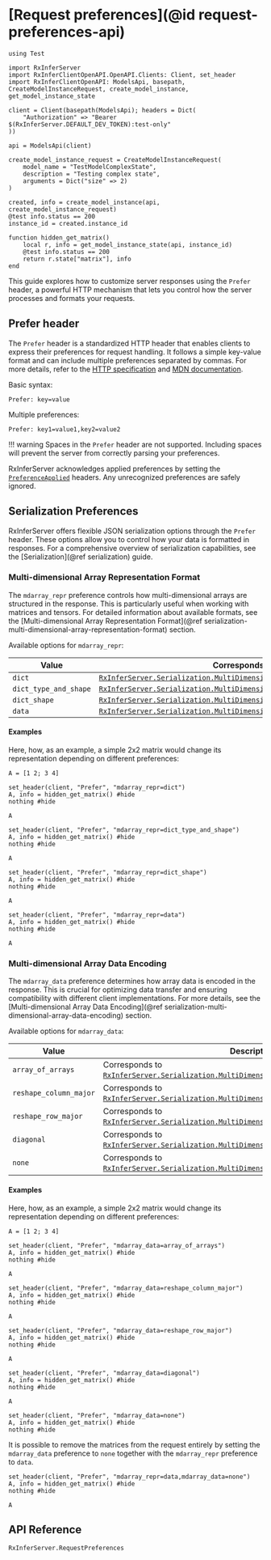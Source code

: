 # [Request preferences](@id request-preferences-api)

```@setup preferences
using Test

import RxInferServer
import RxInferClientOpenAPI.OpenAPI.Clients: Client, set_header
import RxInferClientOpenAPI: ModelsApi, basepath, CreateModelInstanceRequest, create_model_instance, get_model_instance_state

client = Client(basepath(ModelsApi); headers = Dict(
    "Authorization" => "Bearer $(RxInferServer.DEFAULT_DEV_TOKEN):test-only"
))

api = ModelsApi(client)

create_model_instance_request = CreateModelInstanceRequest(
    model_name = "TestModelComplexState",
    description = "Testing complex state",
    arguments = Dict("size" => 2)
)

created, info = create_model_instance(api, create_model_instance_request)
@test info.status == 200
instance_id = created.instance_id

function hidden_get_matrix()
    local r, info = get_model_instance_state(api, instance_id)
    @test info.status == 200
    return r.state["matrix"], info
end
```

This guide explores how to customize server responses using the `Prefer` header, a powerful HTTP mechanism that lets you control how the server processes and formats your requests.

## Prefer header

The `Prefer` header is a standardized HTTP header that enables clients to express their preferences for request handling. It follows a simple key-value format and can include multiple preferences separated by commas. For more details, refer to the [HTTP specification](https://datatracker.ietf.org/doc/html/rfc7240) and [MDN documentation](https://developer.mozilla.org/en-US/docs/Web/HTTP/Reference/Headers/Prefer).

Basic syntax:
```
Prefer: key=value
```

Multiple preferences:
```
Prefer: key1=value1,key2=value2
```

!!! warning
    Spaces in the `Prefer` header are not supported. Including spaces will prevent the server from correctly parsing your preferences.
    
RxInferServer acknowledges applied preferences by setting the [`PreferenceApplied`](https://developer.mozilla.org/en-US/docs/Web/HTTP/Reference/Headers/Preference-Applied) headers. Any unrecognized preferences are safely ignored.

## Serialization Preferences 

RxInferServer offers flexible JSON serialization options through the `Prefer` header. These options allow you to control how your data is formatted in responses. For a comprehensive overview of serialization capabilities, see the [Serialization](@ref serialization) guide.

### Multi-dimensional Array Representation Format

The `mdarray_repr` preference controls how multi-dimensional arrays are structured in the response. This is particularly useful when working with matrices and tensors. For detailed information about available formats, see the [Multi-dimensional Array Representation Format](@ref serialization-multi-dimensional-array-representation-format) section.

Available options for `mdarray_repr`:

| Value | Corresponds to |
| --- | --- |
| `dict` | [`RxInferServer.Serialization.MultiDimensionalArrayRepr.Dict`](@ref) |
| `dict_type_and_shape` | [`RxInferServer.Serialization.MultiDimensionalArrayRepr.DictTypeAndShape`](@ref) |
| `dict_shape` | [`RxInferServer.Serialization.MultiDimensionalArrayRepr.DictShape`](@ref) |
| `data` | [`RxInferServer.Serialization.MultiDimensionalArrayRepr.Data`](@ref) |

#### Examples 

Here, how, as an example, a simple 2x2 matrix would change its representation depending on different preferences:

```@example preferences
A = [1 2; 3 4]
```

```@example preferences
set_header(client, "Prefer", "mdarray_repr=dict")
A, info = hidden_get_matrix() #hide
nothing #hide
```

```@example preferences
A
```

```@example preferences
set_header(client, "Prefer", "mdarray_repr=dict_type_and_shape")
A, info = hidden_get_matrix() #hide
nothing #hide
```

```@example preferences
A
```

```@example preferences
set_header(client, "Prefer", "mdarray_repr=dict_shape")
A, info = hidden_get_matrix() #hide
nothing #hide
```

```@example preferences
A
```

```@example preferences
set_header(client, "Prefer", "mdarray_repr=data")
A, info = hidden_get_matrix() #hide
nothing #hide
```

```@example preferences
A
```

### Multi-dimensional Array Data Encoding

The `mdarray_data` preference determines how array data is encoded in the response. This is crucial for optimizing data transfer and ensuring compatibility with different client implementations. For more details, see the [Multi-dimensional Array Data Encoding](@ref serialization-multi-dimensional-array-data-encoding) section.

Available options for `mdarray_data`:

| Value | Description |
|-------|-------------|
| `array_of_arrays` | Corresponds to [`RxInferServer.Serialization.MultiDimensionalArrayData.ArrayOfArrays`](@ref). |
| `reshape_column_major` | Corresponds to [`RxInferServer.Serialization.MultiDimensionalArrayData.ReshapeColumnMajor`](@ref). |
| `reshape_row_major` | Corresponds to [`RxInferServer.Serialization.MultiDimensionalArrayData.ReshapeRowMajor`](@ref). |
| `diagonal` | Corresponds to [`RxInferServer.Serialization.MultiDimensionalArrayData.Diagonal`](@ref). |
| `none` | Corresponds to [`RxInferServer.Serialization.MultiDimensionalArrayData.None`](@ref). |

#### Examples 

Here, how, as an example, a simple 2x2 matrix would change its representation depending on different preferences:

```@example preferences
A = [1 2; 3 4]
```

```@example preferences
set_header(client, "Prefer", "mdarray_data=array_of_arrays")
A, info = hidden_get_matrix() #hide
nothing #hide
```

```@example preferences 
A
```

```@example preferences
set_header(client, "Prefer", "mdarray_data=reshape_column_major")
A, info = hidden_get_matrix() #hide
nothing #hide
```

```@example preferences
A
```

```@example preferences
set_header(client, "Prefer", "mdarray_data=reshape_row_major")
A, info = hidden_get_matrix() #hide
nothing #hide
```

```@example preferences
A
```

```@example preferences
set_header(client, "Prefer", "mdarray_data=diagonal")
A, info = hidden_get_matrix() #hide
nothing #hide
```

```@example preferences
A
```

```@example preferences
set_header(client, "Prefer", "mdarray_data=none")
A, info = hidden_get_matrix() #hide
nothing #hide
```

It is possible to remove the matrices from the request entirely by setting the `mdarray_data` preference to `none` together with the `mdarray_repr` preference to `data`.

```@example preferences
set_header(client, "Prefer", "mdarray_repr=data,mdarray_data=none")
A, info = hidden_get_matrix() #hide
nothing #hide
```

```@example preferences
A
```

## API Reference

```@docs
RxInferServer.RequestPreferences
```

